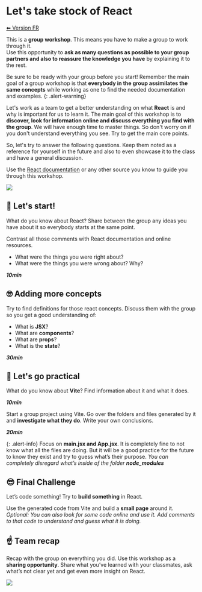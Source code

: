 # Let's take stock of React

[⬅ Version FR](./README-FR)

This is a **group workshop**. This means you have to make a group to work through it.<br>
Use this opportunity to **ask as many questions as possible to your group partners and also to reassure the knowledge you have** by explaining it to the rest.

Be sure to be ready with your group before you start!
Remember the main goal of a group workshop is that **everybody in the group assimilates the same concepts** while working as one to find the needed documentation and examples.
{: .alert-warning}

Let's work as a team to get a better understanding on what **React** is and why is important for us to learn it.
The main goal of this workshop is to **discover, look for information online and discuss everything you find with the group**. We will have enough time to master things. So don't worry on if you don't understand everything you see. Try to get the main core points.

So, let's try to answer the following questions. Keep them noted as a reference for yourself in the future and also to even showcase it to the class and have a general discussion.

Use the <a href="https://react.dev/learn" target="react-documentation">React documentation</a> or any other source you know to guide you through this workshop.

![](https://i.giphy.com/media/6Z7gomLMqPxyDjf4Jr/giphy.webp)

## 💪 Let's start!

What do you know about React? Share between the group any ideas you have about it so everybody starts at the same point.

Contrast all those comments with React documentation and online resources.

- What were the things you were right about?
- What were the things you were wrong about? Why?

**_10min_**

## 🤓 Adding more concepts

Try to find definitions for those react concepts. Discuss them with the group so you get a good understanding of:

- What is **JSX**?
- What are **components**?
- What are **props**?
- What is the **state**?

**_30min_**

## 🔧 Let's go practical

What do you know about **Vite**? Find information about it and what it does.

**_10min_**

Start a group project using Vite. Go over the folders and files generated by it and **investigate what they do**. Write your own conclusions.

**_20min_**

{: .alert-info}
Focus on **main.jsx and App.jsx**. It is completely fine to not know what all the files are doing. But it will be a good practice for the future to know they exist and try to guess what’s their purpose. _You can completely disregard what’s inside of the folder **node_modules**_

## 😎 Final Challenge

Let’s code something! Try to **build something** in React.

Use the generated code from Vite and build a **small page** around it. _Optional: You can also look for some code online and use it. Add comments to that code to understand and guess what it is doing._

## ☝️ Team recap

Recap with the group on everything you did. Use this workshop as a **sharing opportunity**. Share what you’ve learned with your classmates, ask what’s not clear yet and get even more insight on React.

![](https://i.giphy.com/media/111ebonMs90YLu/giphy.webp)
